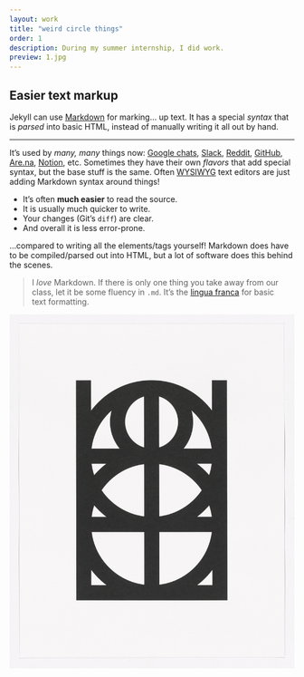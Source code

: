 ```yaml
---
layout: work
title: "weird circle things"
order: 1
description: During my summer internship, I did work.
preview: 1.jpg
---
```


## Easier text markup

Jekyll can use [Markdown](https://www.markdownguide.org/getting-started/) for marking… up text. It has a special *syntax* that is *parsed* into basic HTML, instead of manually writing it all out by hand.

<!-- Note the inline link. -->

---

It’s used by *many, many* things now: [Google chats][chats], [Slack][slack], [Reddit][reddit], [GitHub][github], [Are.na][arena], [Notion][notion], etc. Sometimes they have their own *flavors* that add special syntax, but the base stuff is the same. Often [WYSIWYG][wysiwyg] text editors are just adding Markdown syntax around things!

<!-- Compared to these “reference style” ones. -->

[chats]: https://support.google.com/chat/answer/7649118?hl=en
[slack]: https://slack.com/help/articles/202288908-Format-your-messages
[reddit]: https://www.reddit.com/wiki/markdown
[github]: https://docs.github.com/en/get-started/writing-on-github/getting-started-with-writing-and-formatting-on-github/basic-writing-and-formatting-syntax
[arena]: https://support.are.na/help/what-types-of-content-can-i-save-to-are-dot-na
[notion]: https://www.notion.so/help/writing-and-editing-basics
[wysiwyg]: https://en.wikipedia.org/wiki/WYSIWYG

- It’s often **much easier** to read the source.
- It is usually much quicker to write.
- Your changes (Git’s `diff`) are clear.
- And overall it is less error-prone.

…compared to writing all the elements/tags yourself! Markdown does have to be compiled/parsed out into HTML, but a lot of software does this behind the scenes.

> I *love* Markdown. If there is only one thing you take away from our class, let it be some fluency in `.md`. It’s the [lingua franca](https://en.wikipedia.org/wiki/Lingua_franca) for basic text formatting.

![image tooltip here](1.jpg)
